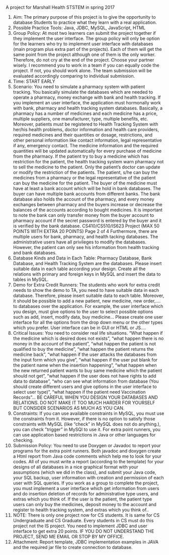 
A project for Marshall Health STSTEM  in spring 2017 
1. Aim: The primary purpose of this project is to give the opportunity to database Students to practice
what they learn with a real application.
2. Possible Practice Tools: Java, JDBC, MySQL, JavaScript, HTML
3. Group Policy: At most two learners can submit the project together if they implement the user
interface. The group policy will only be option for the learners who try to implement user interface
with databases (main program plus extra part of the projects). Each of them will get the same point
from the project although one of them is the only worker. Therefore, do not cry at the end of the
project. Choose your partner wisely. I recommend you to work in a team if you can equally code the
project. If not, you should work alone. The team submission will be evaluated accordingly comparing
to individual submission.
4. Time: START EARLY
5. Scenario: You need to simulate a pharmacy system with patient tracking. You basically simulate the
databases which are needed to operate a pharmacy, money exchange with bank and health tracking.
If you implement an user interface, the application must hormonally work with bank, pharmacy and
health tracking system databases.
Basically, a pharmacy has a number of medicines and each medicine has a price, multiple suppliers,
one manufacturer, type, multiple benefits, etc.
Moreover, patients must be registered to Health Tracking System with her/his health problems, doctor
information and health care providers, required medicines and their quantities or dosage, restrictions,
and other personal information like contact information, legal representative if any, emergency contact.
The medicine information and the required quantities will be updated automatically for every purchase
of medicine from the pharmacy. If the patient try to buy a medicine which has restriction for the patient,
the health tracking system warn pharmacy not to sell the medicine to the patient. Only the patient’s
doctor can update or modify the restriction of the patients. The patient, s/he can buy the medicines
from a pharmacy or the legal representative of the patient can buy the medicine for the patient.
The buyer of the medicine must have at least a bank account which will be hold in bank databases.
The buyer can have multiple bank accounts from different banks. The bank database also holds the
account of the pharmacy, and every money exchanges between pharmacy and the buyers increase or
decrease the balances of the accounts according to bought medicines. It is important to note the bank
can only transfer money from the buyer account to pharmacy account if the secret password is entered
by the buyer and it is verified by the bank database.
CS410/CS510/IS623 Project (MAX 50 POINTS WITH EXTRA 20 POINTS) Page 2 of 4
Furthermore, there are multiple users for bank, pharmacy, and health tacking databases. The administrative
users have all privileges to modify the databases. However, the patient can only see his
information from health tracking and bank databases.
6. Database Kinds and Data in Each Table: Pharmacy Database, Bank Database, and Health
Tracking System are the databases. Please insert suitable data in each table according your design.
Create all the relations with primary and foreign keys in MySQL and insert the data to tables in
MySQL.
7. Demo for Extra Credit Runners: The students who work for extra credit needs to show the demo
to TA, you need to have suitable data in each database. Therefore, please insert suitable data to each
table. Moreover, it should be possible to add a new patient, new medicine, new order,.... to databases
over the application. For example, the user interface which you design, must give options to the user to
select possible options such as add, insert, modify data, buy medicine... Please create one user interface
for all the options from the drop down menu or the other types which you prefer. User interface can
be in GUI or HTML or JS....
8. Critical Issues: You need to consider real life situations. “What happen if the medicine which is
desired does not exists”, “what happen there is no money in the account of the patient”, “what happen
the patient is not qualified to buy the medicine”, “what happen the patient returns the medicine back”,
“what happen if the user attacks the databases from the input form which you give”, “what happen
if the user put blank for the patient name when the insertion happening”, “what happen when the
new returned patient wants to buy same medicine which the patient should not get”, “what happen if
the user does not have rights to add data to database”, “who can see what information from database
(You should create different users and give options in the user interface to select user type)”, “what
happen if the patient need Vaccination Records”... BE CAREFUL WHEN YOU DESIGN YOUR
DATABASES AND RELATIONS. DO NOT MAKE IT TOO MUCH HARDER FOR YOURSELF
BUT CONSIDER SCENARIOS AS MUCH AS YOU CAN.
9. Constraints: If you can use available constraints in MySQL, you must use the constraints from it.
However, if there is no option to satisfy those constraints with MySQL (like “check” in MySQL does
not do anything.), you can check ”trigger” in MySQl to use it. For extra point runners, you can use
application based restrictions in Java or other languages for checking.
10. Submission Policy: You need to use Doxygen or Javadoc to report your programs for the extra point
runners. Both javadoc and doxygen create a Html report from Java code comments which help me to
look for your codes. All of you must write a report (according to the template) for your designs of all
databases in a nice graphical format with your assumptions (which we did in the class), and submit
your Java code, your SQL backup, user information with creation and permission of each user with
SQL queries. If you work as a group to complete the project, you must implement a user interface
which get information from users and do insertion deletion of records for administrative type users, and
extras which you think of. If the user is the patient, the patient type users can only buy the medicines,
deposit money to the account and register to health tracking system, and extras which you think of..
11. NOTE: There is only one project now for CS students. It is same for CS Undergraduate and CS
Graduate. Every students in CS must do this project not the IS project. You need to implement
JDBC and user interface to get extra 20 points. IF YOU DO NOT UNDERSTAND THE PROJECT,
SEND ME EMAIL OR STOP BY MY OFFICE.
12. Attachment: Report template, JDBC implementation examples in JAVA and the required jar file to
create connection to database.

